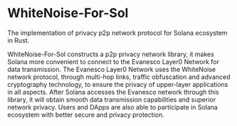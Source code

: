 # WhiteNoise-For-Sol
The implementation of privacy p2p network protocol for Solana ecosystem in Rust.

WhiteNoise-For-Sol constructs a p2p privacy network library, it makes Solana more convenient to connect to the Evanesco Layer0 Network for data transmission. 
The Evanesco Layer0 Network uses the WhiteNoise network protocol, through multi-hop links, traffic obfuscation and advanced cryptography technology, to ensure the privacy of upper-layer applications in all aspects.
After Solana accesses the Evanesco network through this library, it will obtain smooth data transmission capabilities and superior network privacy. 
Users and DApps are also able to participate in Solana ecosystem with better secure and privacy protection.
